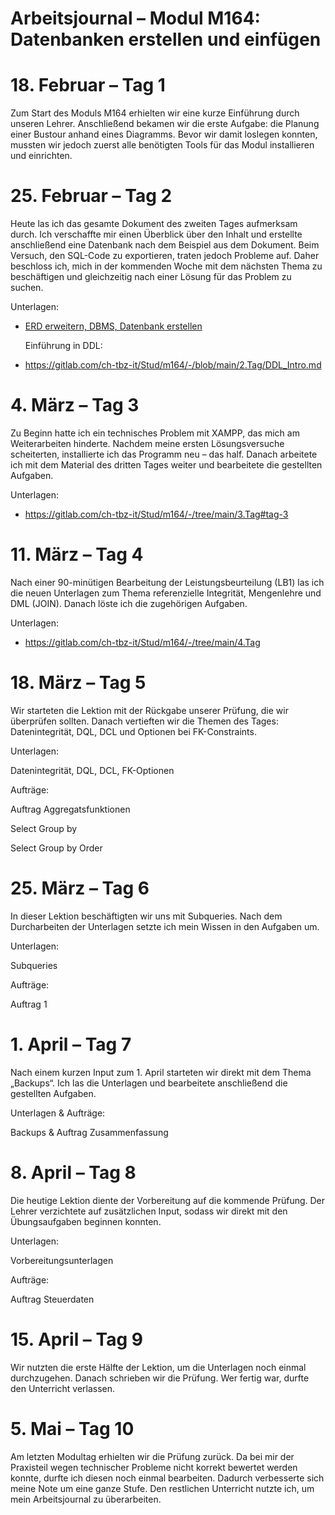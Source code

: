 # Arbeitsjournal – Modul M164: Datenbanken erstellen und einfügen


# 18. Februar – Tag 1
Zum Start des Moduls M164 erhielten wir eine kurze Einführung durch unseren Lehrer. Anschließend bekamen wir die erste Aufgabe: die Planung einer Bustour anhand eines Diagramms. Bevor wir damit loslegen konnten, mussten wir jedoch zuerst alle benötigten Tools für das Modul installieren und einrichten.

# 25. Februar – Tag 2
Heute las ich das gesamte Dokument des zweiten Tages aufmerksam durch. Ich verschaffte mir einen Überblick über den Inhalt und erstellte anschließend eine Datenbank nach dem Beispiel aus dem Dokument. Beim Versuch, den SQL-Code zu exportieren, traten jedoch Probleme auf. Daher beschloss ich, mich in der kommenden Woche mit dem nächsten Thema zu beschäftigen und gleichzeitig nach einer Lösung für das Problem zu suchen.

Unterlagen:

- [ERD erweitern, DBMS, Datenbank erstellen](https://gitlab.com/ch-tbz-it/Stud/m164/-/tree/main/2.Tag)

  Einführung in DDL:
- https://gitlab.com/ch-tbz-it/Stud/m164/-/blob/main/2.Tag/DDL_Intro.md



# 4. März – Tag 3
Zu Beginn hatte ich ein technisches Problem mit XAMPP, das mich am Weiterarbeiten hinderte. Nachdem meine ersten Lösungsversuche scheiterten, installierte ich das Programm neu – das half. Danach arbeitete ich mit dem Material des dritten Tages weiter und bearbeitete die gestellten Aufgaben.

Unterlagen:

- https://gitlab.com/ch-tbz-it/Stud/m164/-/tree/main/3.Tag#tag-3

# 11. März – Tag 4
Nach einer 90-minütigen Bearbeitung der Leistungsbeurteilung (LB1) las ich die neuen Unterlagen zum Thema referenzielle Integrität, Mengenlehre und DML (JOIN). Danach löste ich die zugehörigen Aufgaben.

Unterlagen:

- https://gitlab.com/ch-tbz-it/Stud/m164/-/tree/main/4.Tag

# 18. März – Tag 5
Wir starteten die Lektion mit der Rückgabe unserer Prüfung, die wir überprüfen sollten. Danach vertieften wir die Themen des Tages: Datenintegrität, DQL, DCL und Optionen bei FK-Constraints.

Unterlagen:

Datenintegrität, DQL, DCL, FK-Optionen

Aufträge:

Auftrag Aggregatsfunktionen

Select Group by

Select Group by Order

# 25. März – Tag 6
In dieser Lektion beschäftigten wir uns mit Subqueries. Nach dem Durcharbeiten der Unterlagen setzte ich mein Wissen in den Aufgaben um.

Unterlagen:

Subqueries

Aufträge:

Auftrag 1

# 1. April – Tag 7
Nach einem kurzen Input zum 1. April starteten wir direkt mit dem Thema „Backups“. Ich las die Unterlagen und bearbeitete anschließend die gestellten Aufgaben.

Unterlagen & Aufträge:

Backups & Auftrag Zusammenfassung

# 8. April – Tag 8
Die heutige Lektion diente der Vorbereitung auf die kommende Prüfung. Der Lehrer verzichtete auf zusätzlichen Input, sodass wir direkt mit den Übungsaufgaben beginnen konnten.

Unterlagen:

Vorbereitungsunterlagen

Aufträge:

Auftrag Steuerdaten

# 15. April – Tag 9
Wir nutzten die erste Hälfte der Lektion, um die Unterlagen noch einmal durchzugehen. Danach schrieben wir die Prüfung. Wer fertig war, durfte den Unterricht verlassen.

# 5. Mai – Tag 10
Am letzten Modultag erhielten wir die Prüfung zurück. Da bei mir der Praxisteil wegen technischer Probleme nicht korrekt bewertet werden konnte, durfte ich diesen noch einmal bearbeiten. Dadurch verbesserte sich meine Note um eine ganze Stufe. Den restlichen Unterricht nutzte ich, um mein Arbeitsjournal zu überarbeiten.
